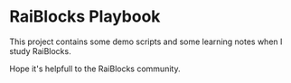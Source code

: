 RaiBlocks Playbook
==================

This project contains some demo scripts and some learning notes when I study RaiBlocks.

Hope it's helpfull to the RaiBlocks community.

